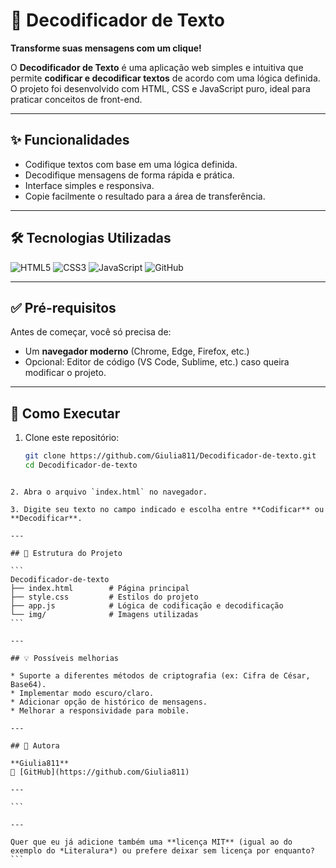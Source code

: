 # 🔐 Decodificador de Texto

**Transforme suas mensagens com um clique!**

O **Decodificador de Texto** é uma aplicação web simples e intuitiva que permite **codificar e decodificar textos** de acordo com uma lógica definida. O projeto foi desenvolvido com HTML, CSS e JavaScript puro, ideal para praticar conceitos de front-end.

---

## ✨ Funcionalidades

- Codifique textos com base em uma lógica definida.
- Decodifique mensagens de forma rápida e prática.
- Interface simples e responsiva.
- Copie facilmente o resultado para a área de transferência.

---

## 🛠️ Tecnologias Utilizadas

![HTML5](https://img.shields.io/badge/html5-%23E34F26.svg?style=for-the-badge&logo=html5&logoColor=white) 
![CSS3](https://img.shields.io/badge/css3-%231572B6.svg?style=for-the-badge&logo=css3&logoColor=white) 
![JavaScript](https://img.shields.io/badge/javascript-%23323330.svg?style=for-the-badge&logo=javascript&logoColor=%23F7DF1E) 
![GitHub](https://img.shields.io/badge/GitHub-%23121011.svg?style=for-the-badge&logo=github&logoColor=white)

---

## ✅ Pré-requisitos

Antes de começar, você só precisa de:

- Um **navegador moderno** (Chrome, Edge, Firefox, etc.)
- Opcional: Editor de código (VS Code, Sublime, etc.) caso queira modificar o projeto.

---

## 🚀 Como Executar

1. Clone este repositório:

   ```bash
   git clone https://github.com/Giulia811/Decodificador-de-texto.git
   cd Decodificador-de-texto
````

2. Abra o arquivo `index.html` no navegador.

3. Digite seu texto no campo indicado e escolha entre **Codificar** ou **Decodificar**.

---

## 📂 Estrutura do Projeto

```
Decodificador-de-texto
├── index.html        # Página principal
├── style.css         # Estilos do projeto
├── app.js            # Lógica de codificação e decodificação
└── img/              # Imagens utilizadas
```

---

## 💡 Possíveis melhorias

* Suporte a diferentes métodos de criptografia (ex: Cifra de César, Base64).
* Implementar modo escuro/claro.
* Adicionar opção de histórico de mensagens.
* Melhorar a responsividade para mobile.

---

## 🙋 Autora

**Giulia811**
🔗 [GitHub](https://github.com/Giulia811)

---

```

---

Quer que eu já adicione também uma **licença MIT** (igual ao do exemplo do *Literalura*) ou prefere deixar sem licença por enquanto?
```
